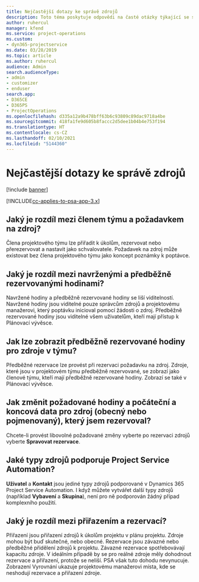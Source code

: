 ```yaml
---
title: Nejčastější dotazy ke správě zdrojů
description: Toto téma poskytuje odpovědi na časté otázky týkající se správy zdrojů.
author: ruhercul
manager: kfend
ms.service: project-operations
ms.custom:
- dyn365-projectservice
ms.date: 03/28/2019
ms.topic: article
ms.author: ruhercul
audience: Admin
search.audienceType:
- admin
- customizer
- enduser
search.app:
- D365CE
- D365PS
- ProjectOperations
ms.openlocfilehash: d335a12a9b478bff63b6c93809c89dac9718a4be
ms.sourcegitcommit: 418fa1fe9d605b8faccc2d5dee1b04b4e753f194
ms.translationtype: HT
ms.contentlocale: cs-CZ
ms.lasthandoff: 02/10/2021
ms.locfileid: "5144360"
---
```

# <a name="resource-management-faq"></a>Nejčastější dotazy ke správě zdrojů

[!include [banner](../includes/psa-now-project-operations.md)]

[!INCLUDE[cc-applies-to-psa-app-3.x](../includes/cc-applies-to-psa-app-3x.md)]

## <a name="what-is-the-difference-between-a-team-member-and-a-resource-requirement"></a>Jaký je rozdíl mezi členem týmu a požadavkem na zdroj?

Člena projektového týmu lze přiřadit k úkolům, rezervovat nebo přerezervovat a nastavit jako schvalovatele. Požadavek na zdroj může existovat bez člena projektového týmu jako koncept poznámky k poptávce. 

## <a name="what-is-the-difference-between-proposed-and-soft-booked-hours"></a>Jaký je rozdíl mezi navrženými a předběžně rezervovanými hodinami?

Navržené hodiny a předběžně rezervované hodiny se liší viditelností. Navržené hodiny jsou viditelné pouze správcům zdrojů a projektovému manažerovi, který poptávku inicioval pomocí žádosti o zdroj. Předběžně rezervované hodiny jsou viditelné všem uživatelům, kteří mají přístup k Plánovací vývěsce.

## <a name="how-can-i-see-the-soft-booked-hours-for-resources-on-a-team"></a>Jak lze zobrazit předběžně rezervované hodiny pro zdroje v týmu?

Předběžné rezervace lze provést při rezervaci požadavku na zdroj. Zdroje, které jsou v projektovém týmu předběžně rezervované, se zobrazí jako členové týmu, kteří mají předběžně rezervované hodiny. Zobrazí se také v Plánovací vývěsce.

## <a name="how-do-i-change-the-required-hours-and-the-start-and-end-dates-for-a-resource-generic-or-named-that-i-booked"></a>Jak změnit požadované hodiny a počáteční a koncová data pro zdroj (obecný nebo pojmenovaný), který jsem rezervoval?

Chcete-li provést libovolné požadované změny vyberte po rezervaci zdrojů vyberte **Spravovat rezervace**.

## <a name="what-resources-types-does-project-service-automation-support"></a>Jaké typy zdrojů podporuje Project Service Automation?

**Uživatel** a **Kontakt** jsou jediné typy zdrojů podporované v Dynamics 365 Project Service Automation. I když můžete vytvářet další typy zdrojů (například **Vybavení** a **Skupina**), není pro ně podporován žádný případ komplexního použití.

## <a name="what-is-the-difference-between-an-assignment-and-a-booking"></a>Jaký je rozdíl mezi přiřazením a rezervací?

Přiřazení jsou přiřazení zdrojů k úkolům projektu v plánu projektu. Zdroje mohou být buď skutečné, nebo obecné. Rezervace jsou závazné nebo předběžné přidělení zdrojů k projektu. Závazné rezervace spotřebovávají kapacitu zdroje. V ideálním případě by se pro reálné zdroje měly dohodnout rezervace a přiřazení, protože se neliší. PSA však tuto dohodu nevynucuje. Zobrazení Vyrovnání ukazuje projektovému manažerovi místa, kde se neshodují rezervace a přiřazení zdroje.
